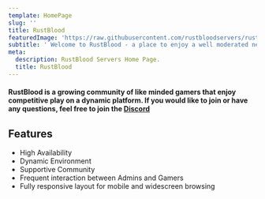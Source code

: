 ```yaml
---
template: HomePage
slug: ''
title: RustBlood
featuredImage: 'https://raw.githubusercontent.com/rustbloodservers/rustbloodservers.github.io/master/img/header.jpg'
subtitle: ' Welcome to RustBlood - a place to enjoy a well moderated network of Rust servers.'
meta:
  description: RustBlood Servers Home Page.
  title: RustBlood
---
```

#### RustBlood is a growing community of like minded gamers that enjoy competitive play on a dynamic platform. If you would like to join or have any questions, feel free to join the **[Discord](https://discord.gg/bzT9Euc)**  


## Features

* High Availability
* Dynamic Environment
* Supportive Community
* Frequent interaction between Admins and Gamers
* Fully responsive layout for mobile and widescreen browsing
